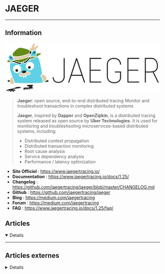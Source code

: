 # JAEGER
---

## <i class="fa-solid fa-hashtag"></i> Information

![Logo](../../_media/apps/jaeger/jaeger-logo.png ':size=250 :no-zoom')


> <i class="fa-solid fa-quote-left"></i> **Jaeger**: open source, end-to-end distributed tracing
Monitor and troubleshoot transactions in complex distributed systems
>
> **Jaeger**, inspired by **Dapper** and **OpenZipkin**, is a distributed tracing system released as open source by **Uber Technologies**. It is used for monitoring and troubleshooting microservices-based distributed systems, including:
>
> - Distributed context propagation
> - Distributed transaction monitoring
> - Root cause analysis
> - Service dependency analysis
> - Performance / latency optimization <i class="fa-solid fa-quote-left fa-rotate-180"></i>


- <i class="fa-solid fa-globe"></i> **Site Officiel** : https://www.jaegertracing.io/
- <i class="fa-solid fa-book"></i> **Documentation** : https://www.jaegertracing.io/docs/1.25/
- <i class="fa-solid fa-file-circle-question"></i> **Changelog** : https://github.com/jaegertracing/jaeger/blob/master/CHANGELOG.md
- <i class="fa-brands fa-github"></i> **Github** : https://github.com/jaegertracing/jaeger
- <i class="fab fa-blogger-b"></i> **Blog** : https://medium.com/jaegertracing
- <i class="fas fa-comments"></i> **Forum** : https://medium.com/jaegertracing
- <i class="far fa-question-circle"></i> **FAQ** : https://www.jaegertracing.io/docs/1.25/faq/


## <i class="fa-regular fa-newspaper"></i> Articles

<details open>

</details>

---

## <i class="fa-solid fa-glasses"></i> Articles externes

<details>

- [Beginner’s Guide to Jaeger + OpenTracing Instrumentation for Go](https://logz.io/blog/go-instrumentation-distributed-tracing-jaeger/)
- [How To Implement Distributed Tracing with Jaeger on Kubernetes](https://www.digitalocean.com/community/tutorials/how-to-implement-distributed-tracing-with-jaeger-on-kubernetes)
- [Instrumenting Node.js for Tracing in Jaeger](https://logz.io/blog/jaeger-tracing-nodejs/)
- [Introducing : Tracing Cassandra With Jaeger](https://dzone.com/articles/introducing-tracing-cassandra-with-jaeger)
- [Jaeger Essentials: Best Practices for Deploying Jaeger on Kubernetes in Production](https://logz.io/blog/jaeger-kubernetes-best-practices/)
- [Jaeger Essentials: Distributed Tracing from Dapper to Jaeger](https://logz.io/blog/distributed-tracing-dapper-jaeger/)
- [Jaeger Essentials: Introduction to Jaeger Instrumentation](https://logz.io/blog/jaeger-instrumentation-introduction/)
- [Jaeger Essentials: Jaeger Persistent Storage With Elasticsearch, Cassandra & Kafka](https://logz.io/blog/jaeger-persistence/)
- [Logz.io™ Cloud Observability Platform](https://logz.io/learn/cloud-observability-platform/)


</details>
